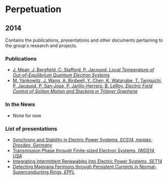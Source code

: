 # Perpetuation

## 2014

Contains the publications, presentations and other documents pertaining to the group's research and projects.

### Publications

* [J. Meair, J. Bergfield, C. Stafford, P. Jacquod, *Local Temperature of Out-of-Equilibrium Quantum Electron Systems*](https://github.com/GeeeHesso/Perpetuation/tree/master/2014/Papers/Local_Temperature)
* [M. Yankowitz, J. Wang, A. Birdwell, Y. Chen, K. Watanabe, T. Taniguchi, P. Jacquod, P. San-Jose, P. Jarillo-Herrero, B. LeRoy, *Electric Field Control of Soliton Motion and Stacking in Trilayer Graphene*](https://github.com/GeeeHesso/Perpetuation/tree/master/2014/Papers/Soliton_Motion_Graphene)

### In the News

* None for now

### List of presentations

* [Synchrony and Stability in Electric Power Systems, *ECS14, mpipks, Dresden, Germany*](https://github.com/GeeeHesso/Perpetuation/tree/master/2014/Presentations/ECS14)
* [Transmission Phase through Finite-sized Electron Systems, *IWDS14, USA*](https://github.com/GeeeHesso/Perpetuation/tree/master/2014/Presentations/IWDS14)
* [Integrating Intermittent Renewables Into Electric Power Systems, *SET14*](https://github.com/GeeeHesso/Perpetuation/tree/master/2014/Presentations/SET14)
* [Detecting Majorana Fermions through Persistent Currents in Normal-Superconducting Rings, *EPFL*](https://github.com/GeeeHesso/Perpetuation/tree/master/2014/Presentations/Majorana_EPFL)
